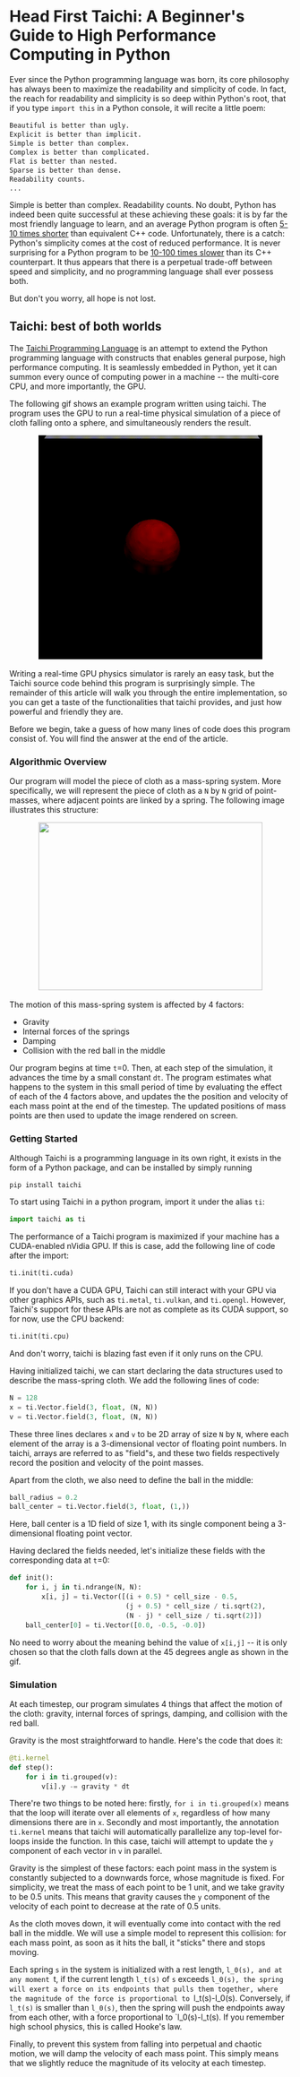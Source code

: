 # Head First Taichi: A Beginner's Guide to High Performance Computing in Python

Ever since the Python programming language was born, its core philosophy has always been to maximize the readability and simplicity of code. In fact, the reach for readability and simplicity is so deep within Python's root, that if you type `import this` in a Python console, it will recite a little poem:

```
Beautiful is better than ugly.
Explicit is better than implicit.
Simple is better than complex.
Complex is better than complicated.
Flat is better than nested.
Sparse is better than dense.
Readability counts.
...
```

Simple is better than complex. Readability counts. No doubt, Python has indeed been quite successful at these achieving these goals: it is by far the most friendly language to learn, and an average Python program is often [5-10 times shorter](https://www.python.org/doc/essays/comparisons/) than equivalent C++ code. Unfortunately, there is a catch: Python's simplicity comes at the cost of reduced performance. It is never surprising for a Python program to be [10-100 times slower](https://benchmarksgame-team.pages.debian.net/benchmarksgame/fastest/gpp-python3.html) than its C++ counterpart. It thus appears that there is a perpetual trade-off between speed and simplicity, and no programming language shall ever possess both.

But don't you worry, all hope is not lost.

## Taichi: best of both worlds

The [Taichi Programming Language](https://github.com/taichi-dev/taichi) is an attempt to extend the Python programming language with constructs that enables general purpose, high performance computing. It is seamlessly embedded in Python, yet it can summon every ounce of computing power in a machine -- the multi-core CPU, and more importantly, the GPU.

The following gif shows an example program written using taichi. The program uses the GPU to run a real-time physical simulation of a piece of cloth falling onto a sphere, and simultaneously renders the result. 

<p align="center">
  <img width="400" height="400" src="https://github.com/AmesingFlank/taichi/raw/blog_0/blog_0/cloth.gif">
</p>


Writing a real-time GPU physics simulator is rarely an easy task, but the Taichi source code behind this program is surprisingly simple. The remainder of this article will walk you through the entire implementation, so you can get a taste of the functionalities that taichi provides, and just how powerful and friendly they are.

Before we begin, take a guess of how many lines of code does this program consist of. You will find the answer at the end of the article.

### Algorithmic Overview
Our program will model the piece of cloth as a mass-spring system. More specifically, we will represent the piece of cloth as a `N` by `N` grid of point-masses, where adjacent points are linked by a spring. The following image illustrates this structure:

<p align="center">
  <img width="400" height="300" src="https://graphics.stanford.edu/~mdfisher/TutorialData/ClothSag.png">
</p>

The motion of this mass-spring system is affected by 4 factors:

* Gravity
* Internal forces of the springs
* Damping
* Collision with the red ball in the middle

Our program begins at time `t`=0. Then, at each step of the simulation, it advances the time by a small constant `dt`. The program estimates what happens to the system in this small period of time by evaluating the effect of each of the 4 factors above, and updates the the position and velocity of each mass point at the end of the timestep. The updated positions of mass points are then used to update the image rendered on screen.


### Getting Started
Although Taichi is a programming language in its own right, it exists in the form of a Python package, and can be installed by simply running
```
pip install taichi
```
To start using Taichi in a python program, import it under the alias `ti`:
```python
import taichi as ti
```
The performance of a Taichi program is maximized if your machine has a CUDA-enabled nVidia GPU. If this is case, add the following line of code after the import:
```python
ti.init(ti.cuda)
```
If you don't have a CUDA GPU, Taichi can still interact with your GPU via other graphics APIs, such as `ti.metal`, `ti.vulkan`, and `ti.opengl`. However, Taichi's support for these APIs are not as complete as its CUDA support, so for now, use the CPU backend: 
```python
ti.init(ti.cpu)
```
And don't worry, taichi is blazing fast even if it only runs on the CPU.

Having initialized taichi, we can start declaring the data structures used to describe the mass-spring cloth. We add the following lines of code:

```python
N = 128
x = ti.Vector.field(3, float, (N, N))
v = ti.Vector.field(3, float, (N, N))
```
These three lines declares `x` and `v` to be 2D array of size `N` by `N`, where each element of the array is a 3-dimensional vector of floating point numbers. In taichi, arrays are referred to as "field"s, and these two fields respectively record the position and velocity of the point masses.

Apart from the cloth, we also need to define the ball in the middle:
```python
ball_radius = 0.2
ball_center = ti.Vector.field(3, float, (1,))
```
Here, ball center is a 1D field of size 1, with its single component being a 3-dimensional floating point vector.

Having declared the fields needed, let's initialize these fields with the corresponding data at `t`=0:
```python
def init():
    for i, j in ti.ndrange(N, N):
        x[i, j] = ti.Vector([(i + 0.5) * cell_size - 0.5, 
                             (j + 0.5) * cell_size / ti.sqrt(2),
                             (N - j) * cell_size / ti.sqrt(2)])
    ball_center[0] = ti.Vector([0.0, -0.5, -0.0])
```
No need to worry about the meaning behind the value of `x[i,j]` -- it is only chosen so that the cloth falls down at the 45 degrees angle as shown in the gif.

### Simulation
At each timestep, our program simulates 4 things that affect the 
motion of the cloth: gravity, internal forces of springs, damping, and collision with the red ball.

Gravity is the most straightforward to handle. Here's the code that does it:
```python
@ti.kernel
def step():
    for i in ti.grouped(v):
        v[i].y -= gravity * dt
```
There're two things to be noted here: firstly, `for i in ti.grouped(x)` means that the loop will iterate over all elements of `x`, regardless of how many dimensions there are in `x`. Secondly and most importantly, the annotation `ti.kernel` means that taichi will automatically parallelize any top-level for-loops inside the function. In this case, taichi will attempt to update the `y` component of each vector in `v` in parallel.







Gravity is the simplest of these factors: each point mass in the system is constantly subjected to a downwards force, whose magnitude is fixed. For simplicity, we treat the mass of each point to be 1 unit, and we take gravity to be 0.5 units. This means that gravity causes the `y` component of the velocity of each point to decrease at the rate of 0.5 units.

As the cloth moves down, it will eventually come into contact with the red ball in the middle. We will use a simple model to represent this collision: for each mass point, as soon as it hits the ball, it "sticks" there and stops moving.

Each spring `s` in the system is initialized with a rest length, `l_0(s), and at any moment `t, if the current length `l_t(s)` of `s` exceeds `l_0(s), the spring will exert a force on its endpoints that pulls them together, where the magnitude of the force is proportional to `l_t(s)-l_0(s). Conversely, if `l_t(s)` is smaller than `l_0(s)`, then the spring will push the endpoints away from each other, with a force proportional to `l_0(s)-l_t(s). If you remember high school physics, this is called Hooke's law.

Finally, to prevent this system from falling into perpetual and chaotic motion, we will damp the velocity of each mass point. This simply means that we slightly reduce the magnitude of its velocity at each timestep.

